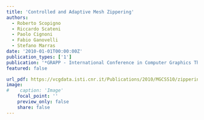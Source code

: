 ```yaml
---
title: 'Controlled and Adaptive Mesh Zippering'
authors:
  - Roberto Scopigno
  - Riccardo Scateni
  - Paolo Cignoni
  - Fabio Ganovelli
  - Stefano Marras
date: '2010-01-01T00:00:00Z'
publication_types: ['1']
publication: '*GRAPP - International Conference in Computer Graphics Theory and Applications*'
featured: false

url_pdf: https://vcgdata.isti.cnr.it/Publications/2010/MGCSS10/zippering.pdf
image:
#    caption: 'Image'
    focal_point: ''
    preview_only: false
    share: false
---
```

